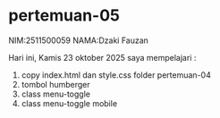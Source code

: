 # pertemuan-05

NIM:2511500059
NAMA:Dzaki Fauzan

Hari ini, Kamis 23 oktober 2025 saya mempelajari :

<ol>
<li>copy index.html dan style.css folder pertemuan-04</li>
<li>tombol humberger</li>
<li>class menu-toggle</li>
<li>class menu-toggle mobile</li>
</ol>